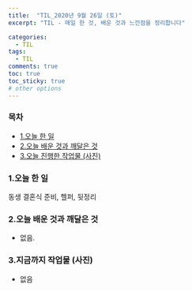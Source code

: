 ```yaml
---
title:  "TIL_2020년 9월 26일 (토)"
excerpt: "TIL - 매일 한 것, 배운 것과 느낀점을 정리합니다"

categories:
  - TIL
tags:
  - TIL
comments: true
toc: true
toc_sticky: true
# other options
---
```



<h3>목차</h3>

- [1.오늘 한 일](#1오늘-한-일)
- [2.오늘 배운 것과 깨달은 것](#2오늘-배운-것과-깨달은-것)
- [3.오늘 진행한 작업물 (사진)](#3오늘-진행한-작업물-사진)
  

### 1.오늘 한 일
    
동생 결혼식 준비, 헬퍼, 뒷정리
    
### 2.오늘 배운 것과 깨달은 것

- 없음.

### 3.지금까지 작업물 (사진)

- 없음


>